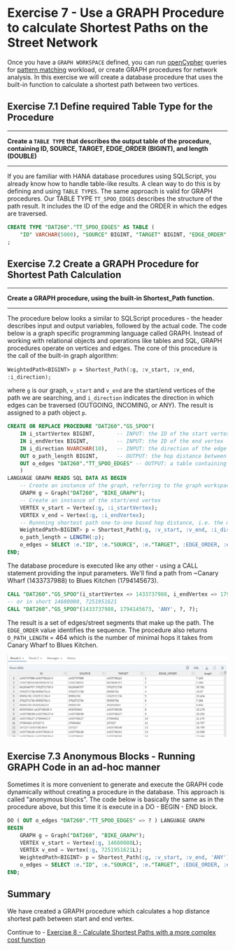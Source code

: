 # Exercise 7 - Use a GRAPH Procedure to calculate Shortest Paths on the Street Network
Once you have a `GRAPH WORKSPACE` defined, you can run [openCypher](https://www.opencypher.org/) queries for [pattern matching](https://help.sap.com/viewer/11afa2e60a5f4192a381df30f94863f9/2020_03_QRC/en-US/4c3ee700e7a8458baed3f1141d9380f3.html) workload, or create GRAPH procedures for network analysis. In this exercise we will create a database procedure that uses the built-in function to calculate a shortest path between two vertices.

## Exercise 7.1 Define required Table Type for the Procedure <a name="subex2"></a>
---
**Create a `TABLE TYPE` that describes the output table of the procedure, containing ID, SOURCE, TARGET, EDGE_ORDER (BIGINT), and length (DOUBLE)**

---
If you are familiar with HANA database procedures using SQLScript, you already know how to handle table-like results. A clean way to do this is by defining and using `TABLE TYPES`. The same approach is valid for GRAPH procedures. Our TABLE TYPE `TT_SPOO_EDGES` describes the structure of the path result. It includes the ID of the edge and the ORDER in which the edges are traversed.

```sql
CREATE TYPE "DAT260"."TT_SPOO_EDGES" AS TABLE (
    "ID" VARCHAR(5000), "SOURCE" BIGINT, "TARGET" BIGINT, "EDGE_ORDER" BIGINT, "length" DOUBLE)
;
```

## Exercise 7.2 Create a GRAPH Procedure for Shortest Path Calculation <a name="subex2"></a>
---
**Create a GRAPH procedure, using the built-in Shortest_Path function.**

---
The procedure below looks a similar to SQLScript procedures - the header describes input and output variables, followed by the actual code. The code below is a graph specific programming language called GRAPH. Instead of working with relational objects and operations like tables and SQL, GRAPH procedures operate on vertices and edges. The core of this procedure is the call of the built-in graph algorithm:

`WeightedPath<BIGINT> p = Shortest_Path(:g, :v_start, :v_end, :i_direction);`

where `g` is our graph, `v_start` and `v_end` are the start/end vertices of the path we are searching, and `i_direction` indicates the direction in which edges can be traversed (OUTGOING, INCOMING, or ANY). The result is assigned to a path object `p`.

```sql
CREATE OR REPLACE PROCEDURE "DAT260"."GS_SPOO"(
	IN i_startVertex BIGINT,       -- INPUT: the ID of the start vertex
	IN i_endVertex BIGINT,         -- INPUT: the ID of the end vertex
	IN i_direction NVARCHAR(10),   -- INPUT: the direction of the edge traversal: OUTGOING (default), INCOMING, ANY
	OUT o_path_length BIGINT,      -- OUTPUT: the hop distance between start and end
	OUT o_edges "DAT260"."TT_SPOO_EDGES" -- OUTPUT: a table containing the edges that make up a shortest path between start and end
	)
LANGUAGE GRAPH READS SQL DATA AS BEGIN
	-- Create an instance of the graph, referring to the graph workspace object
	GRAPH g = Graph("DAT260", "BIKE_GRAPH");
	-- Create an instance of the start/end vertex
	VERTEX v_start = Vertex(:g, :i_startVertex);
	VERTEX v_end = Vertex(:g, :i_endVertex);
	-- Runnning shortest path one-to-one based hop distance, i.e. the minimum number of edges between start and end
	WeightedPath<BIGINT> p = Shortest_Path(:g, :v_start, :v_end, :i_direction);
	o_path_length = LENGTH(:p);
	o_edges = SELECT :e."ID", :e."SOURCE", :e."TARGET", :EDGE_ORDER, :e."length" FOREACH e IN Edges(:p) WITH ORDINALITY AS EDGE_ORDER;
END;
```

The database procedure is executed like any other - using a CALL statement providing the input parameters. We'll find a path from ~Canary Wharf (1433737988) to Blues Kitchen (1794145673).

```sql
CALL "DAT260"."GS_SPOO"(i_startVertex => 1433737988, i_endVertex => 1794145673, i_direction => 'ANY', o_path_length => ?, o_edges => ?);
-- or in short 14680080, 7251951621
CALL "DAT260"."GS_SPOO"(1433737988, 1794145673, 'ANY', ?, ?);
```
The result is a set of edges/street segments that make up the path. The `EDGE_ORDER` value identifies the sequence. The procedure also returns `O_PATH_LENGTH` = 464 which is the number of minimal hops it takes from Canary Wharf to Blues Kitchen.

![](images/SPOO.png)

## Exercise 7.3 Anonymous Blocks - Running GRAPH Code in an ad-hoc manner <a name="subex3"></a>

Sometimes it is more convenient to generate and execute the GRAPH code dynamically without creating a procedure in the database. This approach is called "anonymous blocks". The code below is basically the same as in the procedure above, but this time it is execute in a DO - BEGIN - END block.
```sql
DO ( OUT o_edges "DAT260"."TT_SPOO_EDGES" => ? ) LANGUAGE GRAPH
BEGIN
	GRAPH g = Graph("DAT260", "BIKE_GRAPH");
	VERTEX v_start = Vertex(:g, 14680080L);
	VERTEX v_end = Vertex(:g, 7251951621L);
	WeightedPath<BIGINT> p = Shortest_Path(:g, :v_start, :v_end, 'ANY');
	o_edges = SELECT :e."ID", :e."SOURCE", :e."TARGET", :EDGE_ORDER, :e."length" FOREACH e IN Edges(:p) WITH ORDINALITY AS EDGE_ORDER;
END;
```

## Summary

We have created a GRAPH procedure which calculates a hop distance shortest path between start and end vertex.

Continue to - [Exercise 8 - Calculate Shortest Paths with a more complex cost function](../ex8/README.md)
